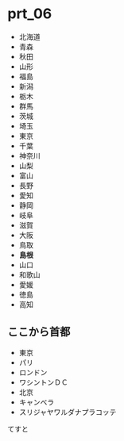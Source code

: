 prt_06
======

* 北海道
* 青森
* 秋田
* 山形
* 福島
* 新潟
* 栃木
* 群馬
* 茨城
* 埼玉
* 東京
* 千葉
* 神奈川
* 山梨
* 富山
* 長野
* 愛知
* 静岡
* 岐阜
* 滋賀
* 大阪
* 鳥取
* **島根**
* 山口
* 和歌山
* 愛媛
* 徳島
* 高知

## ここから首都

+ 東京
+ パリ
+ ロンドン
+ ワシントンＤＣ
+ 北京
+ キャンベラ
+ スリジャヤワルダナプラコッテ

てすと
